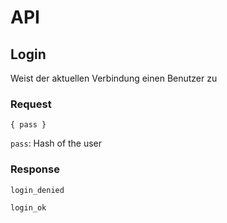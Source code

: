 # API

## Login

Weist der aktuellen Verbindung einen Benutzer zu

### Request

```
{ pass }
```

```pass```: Hash of the user

### Response

```login_denied```

```login_ok```

